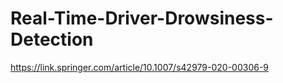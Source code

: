 # Real-Time-Driver-Drowsiness-Detection
https://link.springer.com/article/10.1007/s42979-020-00306-9
